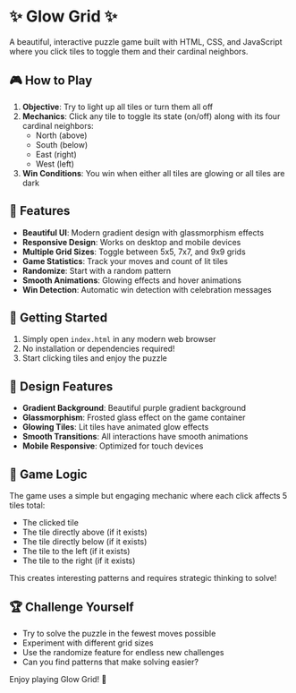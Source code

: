 # ✨ Glow Grid ✨

A beautiful, interactive puzzle game built with HTML, CSS, and JavaScript where you click tiles to toggle them and their cardinal neighbors.

## 🎮 How to Play

1. **Objective**: Try to light up all tiles or turn them all off
2. **Mechanics**: Click any tile to toggle its state (on/off) along with its four cardinal neighbors:
   - North (above)
   - South (below) 
   - East (right)
   - West (left)
3. **Win Conditions**: You win when either all tiles are glowing or all tiles are dark

## 🎯 Features

- **Beautiful UI**: Modern gradient design with glassmorphism effects
- **Responsive Design**: Works on desktop and mobile devices
- **Multiple Grid Sizes**: Toggle between 5x5, 7x7, and 9x9 grids
- **Game Statistics**: Track your moves and count of lit tiles
- **Randomize**: Start with a random pattern
- **Smooth Animations**: Glowing effects and hover animations
- **Win Detection**: Automatic win detection with celebration messages

## 🚀 Getting Started

1. Simply open `index.html` in any modern web browser
2. No installation or dependencies required!
3. Start clicking tiles and enjoy the puzzle

## 🎨 Design Features

- **Gradient Background**: Beautiful purple gradient background
- **Glassmorphism**: Frosted glass effect on the game container
- **Glowing Tiles**: Lit tiles have animated glow effects
- **Smooth Transitions**: All interactions have smooth animations
- **Mobile Responsive**: Optimized for touch devices

## 🧩 Game Logic

The game uses a simple but engaging mechanic where each click affects 5 tiles total:
- The clicked tile
- The tile directly above (if it exists)
- The tile directly below (if it exists)  
- The tile to the left (if it exists)
- The tile to the right (if it exists)

This creates interesting patterns and requires strategic thinking to solve!

## 🏆 Challenge Yourself

- Try to solve the puzzle in the fewest moves possible
- Experiment with different grid sizes
- Use the randomize feature for endless new challenges
- Can you find patterns that make solving easier?

Enjoy playing Glow Grid! 🌟 